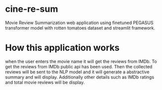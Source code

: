 # cine-re-sum
 Movie Review Summarization web application using finetuned PEGASUS transformer model with rotten tomatoes dataset and streamlit framework.

# How this application works
when the user enters the movie name it will get the reviews from IMDb. To get the reviews from IMDb public api has been used. Then the collected reviews will be sent to the NLP model and it will generate a abstractive summary and will display. Additionally other details such as IMDb ratings and total movie reviews will be display.
